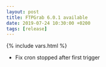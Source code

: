 ```yaml
---
layout: post
title: FTPGrab 6.0.1 available
date: 2019-07-24 10:30:00 +0200
tags: [release]
---
```

{% include vars.html %}

* Fix cron stopped after first trigger
